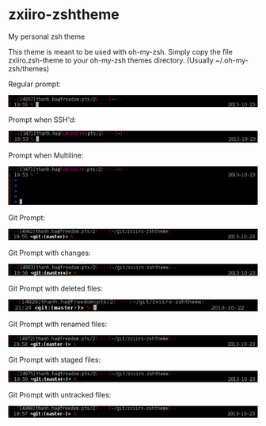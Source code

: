 zxiiro-zshtheme
===============

My personal zsh theme


This theme is meant to be used with oh-my-zsh. Simply copy the file
zxiiro.zsh-theme to your oh-my-zsh themes directory. (Usually
~/.oh-my-zsh/themes)


Regular prompt:

![No Git](img/snapshot.png)

Prompt when SSH'd:

![SSH](img/snapshot-ssh.png)

Prompt when Multiline:

![SSH](img/snapshot-multiline.png)

Git Prompt:

![Git](img/snapshot-git.png)

Git Prompt with changes:

![Git Changes](img/snapshot-git-changed.png)

Git Prompt with deleted files:

![Git Deleted](img/snapshot-git-deleted.png)

Git Prompt with renamed files:

![Git Renamed](img/snapshot-git-renamed.png)

Git Prompt with staged files:

![Git Staged](img/snapshot-git-staged.png)

Git Prompt with untracked files:

![Git Untracked](img/snapshot-git-untracked.png)

